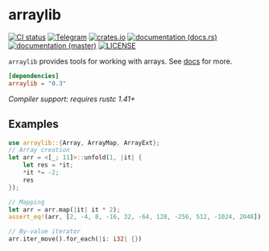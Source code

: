 # arraylib
[![CI status](https://github.com/WaffleLapkin/arraylib/workflows/Continuous%20integration/badge.svg)](https://github.com/WaffleLapkin/arraylib/actions)
[![Telegram](https://img.shields.io/badge/tg-WaffleLapkin-9cf?logo=telegram)](https://vee.gg/t/WaffleLapkin)
[![crates.io](https://img.shields.io/crates/v/arraylib.svg)](https://crates.io/crates/arraylib)
[![documentation (docs.rs)](https://docs.rs/arraylib/badge.svg)](https://docs.rs/arraylib)
[![documentation (master)](https://img.shields.io/badge/docs-master-blue)](https://arraylib.netlify.com/arraylib)
[![LICENSE](https://img.shields.io/badge/license-MIT-blue.svg)](LICENSE)

`arraylib` provides tools for working with arrays. See [docs](https://docs.rs/arraylib) for more.  

```toml
[dependencies]
arraylib = "0.3"
```

_Compiler support: requires rustc 1.41+_

## Examples

```rust
use arraylib::{Array, ArrayMap, ArrayExt};
// Array creation
let arr = <[_; 11]>::unfold(1, |it| {
    let res = *it;
    *it *= -2;
    res
});

// Mapping
let arr = arr.map(|it| it * 2);
assert_eq!(arr, [2, -4, 8, -16, 32, -64, 128, -256, 512, -1024, 2048]);

// By-value iterator
arr.iter_move().for_each(|i: i32| {})
```
